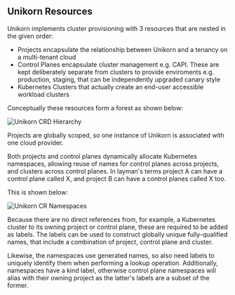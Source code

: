 ## Unikorn Resources

Unikorn implements cluster provisioning with 3 resources that are nested in the given order:

* Projects encapsulate the relationship between Unikorn and a tenancy on a multi-tenant cloud
* Control Planes encapsulate cluster management e.g. CAPI.
  These are kept deliberately separate from clusters to provide enviroments e.g. production, staging, that can be independently upgraded canary style
* Kubernetes Clusters that actually create an end-user accessible workload clusters

Conceptually these resources form a forest as shown below:

![Unikorn CRD Hierarchy](docs/arch_crd_hierarchy.png)

Projects are globally scoped, so one instance of Unikorn is associated with one cloud provider.

Both projects and control planes dynamically allocate Kubernetes namespaces, allowing reuse of names for control planes across projects, and clusters across control planes.
In layman's terms project A can have a control plane called X, and project B can have a control planes called X too.

This is shown below:

![Unikorn CR Namespaces](docs/arch_namespaces.png)

Because there are no direct references from, for example, a Kubernetes cluster to its owning project or control plane, these are required to be added as labels.
The labels can be used to construct globally unique fully-qualified names, that include a combination of project, control plane and cluster.

Likewise, the namespaces use generated names, so also need labels to uniquely identify them when performing a lookup operation.
Additionally, namespaces have a kind label, otherwise control plane namespaces will alias with their owning project as the latter's labels are a subset of the former.
